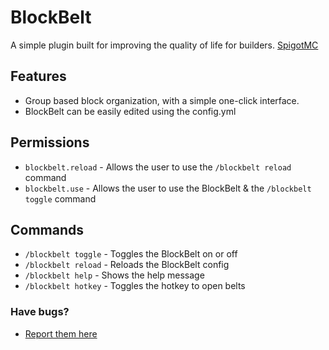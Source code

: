 # BlockBelt
A simple plugin built for improving the quality of life for builders.
[SpigotMC](https://www.spigotmc.org/resources/block-belt.98481/)

## Features
* Group based block organization, with a simple one-click interface.
* BlockBelt can be easily edited using the config.yml

## Permissions
* `blockbelt.reload` - Allows the user to use the `/blockbelt reload` command
* `blockbelt.use` - Allows the user to use the BlockBelt & the `/blockbelt toggle` command

## Commands
* `/blockbelt toggle` - Toggles the BlockBelt on or off
* `/blockbelt reload` - Reloads the BlockBelt config
* `/blockbelt help` - Shows the help message
* `/blockbelt hotkey` - Toggles the hotkey to open belts

### Have bugs?
* [Report them here](https://github.com/Frocoa/BlockBelt/issues)
